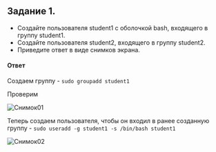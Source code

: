 ## Задание 1.
- Создайте пользователя student1 с оболочкой bash, входящего в группу student1.
- Создайте пользователя student2, входящего в группу student2.
- Приведите ответ в виде снимков экрана.

#### Ответ
Cоздаем группу - `sudo groupadd student1`

Проверим

![Снимок01](https://user-images.githubusercontent.com/121082757/208647821-753aae70-96c7-4a5c-acec-7f3868241281.JPG)

Теперь создаем пользователя, чтобы он входил в ранее созданную группу - `sudo useradd -g student1 -s /bin/bash student1`

![Снимок02](https://user-images.githubusercontent.com/121082757/208647881-bce44244-ef74-440c-9ff0-5df0cebe8e60.JPG)


